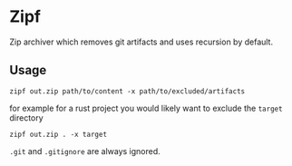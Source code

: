 # Zipf
Zip archiver which removes git artifacts and uses recursion by default.

## Usage
`zipf out.zip path/to/content -x path/to/excluded/artifacts`

for example for a rust project you would likely want to exclude the `target` directory

`zipf out.zip . -x target`

`.git` and `.gitignore` are always ignored.
